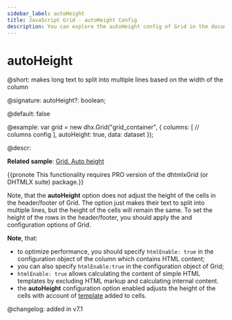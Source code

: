 ```yaml
---
sidebar_label: autoHeight
title: JavaScript Grid - autoHeight Config 
description: You can explore the autoHeight config of Grid in the documentation of the DHTMLX JavaScript UI library. Browse developer guides and API reference, try out code examples and live demos, and download a free 30-day evaluation version of DHTMLX Suite 7.
---
```


# autoHeight

@short: makes long text to split into multiple lines based on the width of the column

@signature: autoHeight?: boolean;

@default: false

@example:
var grid = new dhx.Grid("grid_container", {
	columns: [
		// columns config
	],
	autoHeight: true,
	data: dataset
});

@descr: 

**Related sample**: [Grid. Auto height](https://snippet.dhtmlx.com/zkcsyazg)

{{pronote This functionality requires PRO version of the dhtmlxGrid (or DHTMLX suite) package.}}

Note, that the **autoHeight** option does not adjust the height of the cells in the header/footer of Grid. The option just makes their text to split into multiple lines, but the height of the cells will remain the same. To set the height of the rows in the header/footer, you should apply the [](grid/api/grid_headerrowheight_config.md) and [](grid/api/grid_footerrowheight_config.md) configuration options of Grid.  

**Note**, that:  

- to optimize performance, you should specify `htmlEnable: true` in the configuration object of the column which contains HTML content;
- you can also specify `htmlEnable:true` in the configuration object of Grid;
- `htmlEnable: true` allows calculating the content of simple HTML templates by excluding HTML markup and calculating internal content.
- the **autoHeight** configuration option enabled adjusts the height of the cells with account of [template](grid/api/api_gridcolumn_properties.md) added to cells.

@changelog: added in v7.1

[comment]: # (@relatedapi: grid/api/grid_data_config.md)

[comment]: # (@related: grid/initialization.md#initialize-grid grid/configuration.md#autoheight-for-columns)
